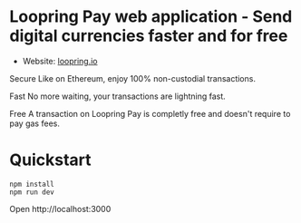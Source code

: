 # Loopring Pay web application - Send digital currencies faster and for free

- Website: [loopring.io](https://loopring.io)

Secure
Like on Ethereum, enjoy 100% non-custodial transactions.

Fast
No more waiting, your transactions are lightning fast.

Free
A transaction on Loopring Pay is completly free and doesn't require to pay gas fees.

# Quickstart
```
npm install
npm run dev
```
Open http://localhost:3000
